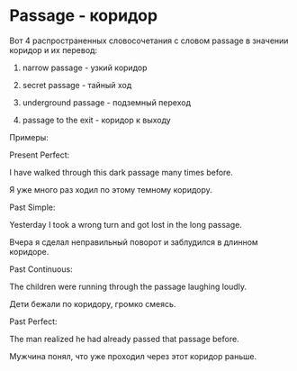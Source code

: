 # Passage - коридор




Вот 4 распространенных словосочетания с словом passage в значении коридор и их перевод:

1. narrow passage - узкий коридор

2. secret passage - тайный ход

3. underground passage - подземный переход

4. passage to the exit - коридор к выходу

Примеры:

Present Perfect:

I have walked through this dark passage many times before.

Я уже много раз ходил по этому темному коридору.

Past Simple:

Yesterday I took a wrong turn and got lost in the long passage.

Вчера я сделал неправильный поворот и заблудился в длинном коридоре.

Past Continuous:

The children were running through the passage laughing loudly.

Дети бежали по коридору, громко смеясь.

Past Perfect:

The man realized he had already passed that passage before.

Мужчина понял, что уже проходил через этот коридор раньше.